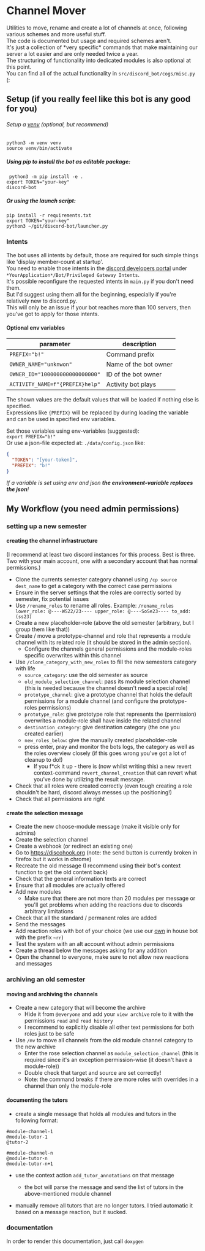 # Channel Mover
Utilities to move, rename and create a lot of channels at once, following various schemes and more useful stuff.  
The code is documented but usage and required schemes aren't.  
It's just a collection of \*very specific\* commands that make maintaining our server a lot easier and are only needed twice a year.  
The structuring of functionality into dedicated modules is also optional at this point.  
You can find all of the actual functionality in `src/discord_bot/cogs/misc.py` (:

## Setup (if you really feel like this bot is any good for you)

###### Setup a [venv](https://docs.python.org/3/library/venv.html) (optional, but recommend)
`python3 -m venv venv`   
`source venv/bin/activate` 


##### Using pip to install the bot as editable package:  
` python3 -m pip install -e .`  
`export TOKEN="your-key"`  
`discord-bot`  
##### Or using the launch script:  
`pip install -r requirements.txt`  
`export TOKEN="your-key"`   
`python3 ~/git/discord-bot/launcher.py`  

### Intents
The bot uses all intents by default, those are required for such simple things like 'display member-count at startup'.  
You need to enable those intents in the [discord developers portal](https://discord.com/developers/applications) 
under `*YourApplication*/Bot/Privileged Gateway Intents`.   
It's possible reconfigure the requested intents in `main.py` if you don't need them.  
But I'd suggest using them all for the beginning, especially if you're relatively new to discord.py.  
This will only be an issue if your bot reaches more than 100 servers, then you've got to apply for those intents. 

#### Optional env variables
| parameter |  description |
| ------ |  ------ |
| `PREFIX="b!"`  | Command prefix |
| `OWNER_NAME="unknwon"` | Name of the bot owner |
| `OWNER_ID="100000000000000000"` | ID of the bot owner |
| `ACTIVITY_NAME=f"{PREFIX}help"`| Activity bot plays |  

The shown values are the default values that will be loaded if nothing else is specified.  
Expressions like `{PREFIX}` will be replaced by during loading the variable and can be used in specified env variables.

Set those variables using env-variables (suggested):  
`export PREFIX="b!"`  
Or use a json-file expected at: `./data/config.json` like:  
```json
{
  "TOKEN": "[your-token]",
  "PREFIX": "b!"
}
```

_If a variable is set using env and json **the environment-variable replaces the json**!_


## My Workflow (you need admin permissions)
### setting up a new semester
#### creating the channel infrastructure
(I recommend at least two discord instances for this process. Best is three. Two with your main account, one with a secondary account that has normal permissions.)
* Clone the currents semester category channel using `/cp source dest_name` to get a category with the correct case permissions
* Ensure in the server settings that the roles are correctly sorted by semester, fix potential issues
* Use `/rename_roles` to rename all roles. Example: `/rename_roles lower_role: @----WS22/23---- upper_role: @----SoSe23---- to_add: (ss23)` 
* Create a new placeholder-role (above the old semester (arbitrary, but I group them like that))
* Create / move a prototype-channel and role that represents a module channel with its related role (it should be stored in the admin section).
  * Configure the channels general permissions and the module-roles specific overwrites within this channel
* Use `/clone_category_with_new_roles` to fill the new semesters category with life
  * `source_category`: use the old semester as source
  * `old_module_selection_channel`: pass its module selection channel (this is needed because the channel doesn't need a special role)
  * `prototype_channel`:  give a prototype channel that holds the default permissions for a module channel (and configure the prototype-roles permissions)
  * `prototype_role`: give prototype role that represents the (permission) overwrites a module-role shall have inside the related channel
  * `destination_category`: give destination category (the one you created earlier)
  * `new_roles_below`: give the manually created placeholder-role
  * press enter, pray and monitor the bots logs, the category as well as the roles overview closely (if this goes wrong you've got a lot of cleanup to do!)
    * If you f\*ck it up - there is (now whilst writing this) a new revert context-command `revert_channel_creation` that can revert what you've done by utilizing the result message.
* Check that all roles were created correctly (even tough creating a role shouldn't be hard, discord always messes up the positioning!)
* Check that all permissions are right

#### create the selection message
* Create the new choose-module message (make it visible only for admins)
* Create the selection channel
* Create a webhook (or redirect an existing one)
* Go to https://discohook.org (note: the send button is currently broken in firefox but it works in chrome)
* Recreate the old message (I recommend using their bot's context function to get the old content back)
* Check that the general information texts are correct
* Ensure that all modules are actually offered
* Add new modules
  * Make sure that there are not more than 20 modules per message or you'll get problems when adding the reactions due to discords arbitrary limitations
* Check that all the standard / permanent roles are added
* Send the messages
* Add reaction roles with bot of your choice (we use our [own](https://github.com/Eschryn/r0le) in house bot with the prefix `~rr`)
* Test the system with an alt account without admin permissions
* Create a thread below the messages asking for any addition
* Open the channel to everyone, make sure to not allow new reactions and messages

### archiving an old semester
#### moving and archiving the channels
* Create a new category that will become the archive
  * Hide it from `@everyone` and add your `view archive` role to it with the permissions `read` and `read history`
  * I recommend to explicitly disable all other text permissions for both roles just to be safe
* Use `/mv` to move all channels from the old module channel category to the new archive
  * Enter the rose selection channel as `module_selection_channel` (this is required since it's an exception permission-wise (it doesn't have a module-role))
  * Double check that target and source are set correctly!
  * Note: the command breaks if there are more roles with overrides in a channel than only the module-role

#### documenting the tutors
* create a single message that holds all modules and tutors in the following format:
```
#module-channel-1
@module-tutor-1
@tutor-2

#module-channel-n
@module-tutor-n
@module-tutor-n+1
```
* use the context action `add_tutor_annotations` on that message
  * the bot will parse the message and send the list of tutors in the above-mentioned module channel

* manually remove all tutors that are no longer tutors. I tried automatic it based on a message reaction, but it sucked.


### documentation
In order to render this documentation, just call `doxygen`
